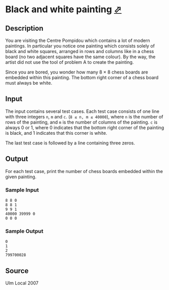 # Black and white painting [⬀](http://poj.org/problem?id=3364)

## Description

You are visiting the Centre Pompidou which contains a lot of modern paintings. In particular you notice one painting which consists solely of black and white squares, arranged in rows and columns like in a chess board (no two adjacent squares have the same colour). By the way, the artist did not use the tool of problem A to create the painting.

Since you are bored, you wonder how many 8 × 8 chess boards are embedded within this painting. The bottom right corner of a chess board must always be white.

## Input

The input contains several test cases. Each test case consists of one line with three integers `n`, `m` and `c`. (`8 ≤ n, m ≤ 40000`), where `n` is the number of rows of the painting, and `m` is the number of columns of the painting. `c` is always 0 or 1, where 0 indicates that the bottom right corner of the painting is black, and 1 indicates that this corner is white.

The last test case is followed by a line containing three zeros.

## Output

For each test case, print the number of chess boards embedded within the given painting.

### Sample Input
```
8 8 0
8 8 1
9 9 1
40000 39999 0
0 0 0
```

### Sample Output
```
0
1
2
799700028
```

## Source

Ulm Local 2007
